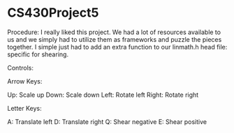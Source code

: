 # CS430Project5

Procedure:
I really liked this project. We had a lot of resources available to us and we simply had to utilize them as frameworks and puzzle the pieces together.
I simple just had to add an extra function to our linmath.h head file: specific for shearing.

Controls:

Arrow Keys:

Up: Scale up
Down: Scale down
Left: Rotate left
Right: Rotate right

Letter Keys:

A: Translate left
D: Translate right
Q: Shear negative
E: Shear positive
